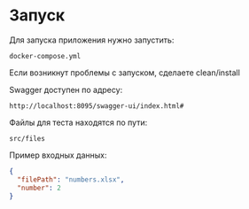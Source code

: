 # Запуск

Для запуска приложения нужно запустить:

``` 
docker-compose.yml
```

Если возникнут проблемы с запуском, сделаете clean/install

Swagger доступен по адресу:

```
http://localhost:8095/swagger-ui/index.html#
```

Файлы для теста находятся по пути:

```
src/files
```

Пример входных данных:

```json
{
  "filePath": "numbers.xlsx",
  "number": 2
}
```
